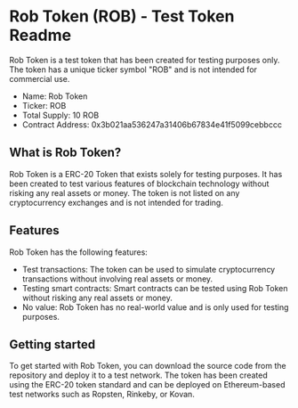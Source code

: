 # Rob Token (ROB) - Test Token Readme

Rob Token is a test token that has been created for testing purposes only. The token has a unique ticker symbol "ROB" and is not intended for commercial use.

- Name: Rob Token
- Ticker: ROB
- Total Supply: 10 ROB
- Contract Address: 0x3b021aa536247a31406b67834e41f5099cebbccc

## What is Rob Token?

Rob Token is a ERC-20 Token that exists solely for testing purposes. It has been created to test various features of blockchain technology without risking any real assets or money. The token is not listed on any cryptocurrency exchanges and is not intended for trading.

## Features

Rob Token has the following features:

- Test transactions: The token can be used to simulate cryptocurrency transactions without involving real assets or money.
- Testing smart contracts: Smart contracts can be tested using Rob Token without risking any real assets or money.
- No value: Rob Token has no real-world value and is only used for testing purposes.

## Getting started

To get started with Rob Token, you can download the source code from the repository and deploy it to a test network. The token has been created using the ERC-20 token standard and can be deployed on Ethereum-based test networks such as Ropsten, Rinkeby, or Kovan.
